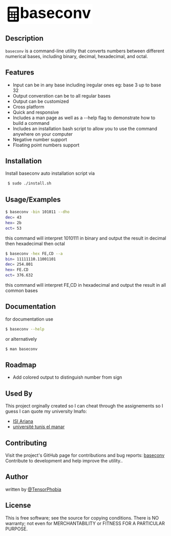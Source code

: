 
![Logo](./assets/logo.png)


## Description
`baseconv` is a command-line utility that converts numbers between different numerical bases, including binary, decimal, hexadecimal, and octal.

## Features

- Input can be in any base including iregular ones eg: base 3 up to base 32
- Output converstion can be to all regular bases
- Output can be customized 
- Cross platform
- Quick and responsive
- Includes a man page as well as a --help flag to demonstrate how to build a command  
- Includes an installation bash script to allow you to use the command anywhere on your computer
- Negative number support
- Floating point numbers support


## Installation

Install baseconv auto installation script via

```bash
 $ sudo ./install.sh
```

## Usage/Examples

```bash
$ baseconv -bin 101011 --dho
dec= 43
hex= 2b
oct= 53
```
this command will interpret 1010111 in binary and output the result in decimal then hexadecimal then octal

```bash
$ baseconv -hex FE,CD --a
bin= 11111110.11001101
dec= 254.801
hex= FE.CD
oct= 376.632
```
this command will interpret FE,CD in hexadecimal and output the result in all common bases

## Documentation
for documentation use 
```bash
$ baseconv --help
```
or alternatively
 ```bash
$ man baseconv
```

## Roadmap

- Add colored output to distinguish number from sign 


## Used By

This project orginally created so I can cheat through the assignements so I guess
I can quote my university lmafo:

- [ISI Ariana](http://www.isi.rnu.tn/)
- [université tunis el manar](http://www.utm.rnu.tn/utm/fr/)


## Contributing
Visit the project's GitHub page for contributions and bug reports: [baseconv](https://github.com/TensorPhobia/baseconv)
Contribute to development and help improve the utility..


## Author

written by [@TensorPhobia](https://www.github.com/TensorPhobia)


## License
This is free software; see the source for copying conditions. There is NO warranty; not even for MERCHANTABILITY or FITNESS FOR A PARTICULAR PURPOSE.
